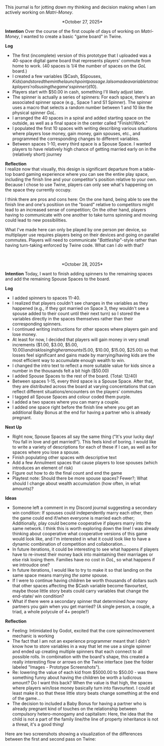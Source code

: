 This journal is for jotting down my thinking and decision making when I am actively working on *Matri-Money*.

<p align="center">*October 27, 2025*</p>

**Intention**
Over the course of the first couple of days of working on *Matri-Money*, I wanted to create a basic "game board" in Twine. 

**Log**
- The first (incomplete) version of this prototype that I uploaded was a 40-space digital game board that represents players' commute from home to work. (40 spaces is 1/4 the number of spaces on the *GoL* board.)
- I created a few variables ($Cash, $Spouses, $Kids) and stored them in the launchpoint passage. I also made a variable to track players' rolls using the game's spinner ($d10). 
- Players start with $50.00 in cash, something I'll likely adjust later. 
- The spinner is actually a series of spinners: For each space, there's an associated spinner space (e.g., Space 1 and S1 Spinner). The spinner uses a macro that selects a random number between 1 and 10 like the physical spinner *GoL*. 
- I arranged the 40 spaces in a spiral and added starting space on the outside, as well as a final space in the center called "Finish!/Work."
- I populated the first 10 spaces with writing describing various situations where players lose money, gain money, gain spouses, etc., and programmed the corresponding changes to different variables.
- Between spaces 1-10, every third space is a Spouse Space. I wanted players to have relatively high chance of getting married early on in the (relatively short) journey

**Reflection**   
I realize now that visually, this design is significant departure from a table-top board gaming experience where you can see the entire play space, including the finish line and your competitor's position relative to your own. Because I chose to use Twine, players can only see what's happening on the space they currently occupy. 

I think there are pros and cons here: On the one hand, being able to see the finish line and one's positiion on the "board" relative to competitors might lead to an increased sense of competition; On the other hand, players having to communicate with one another to take turns spinning and moving could lead to new possibilities. 

What I've made here can only be played by one person per device, so multiplayer use requires players being on their devices and going on parallel commutes. Players will need to communicate "*Battleship*"-style rather than having turn-taking enforced by Twine code. What can I *do* with that? 

&nbsp;
&nbsp;
<p align="center">*October 28, 2025*</p>

**Intention**
Today, I want to finish adding spinners to the remaining spaces and add the remaining Spouse Spaces to the board. 

**Log**
- I added spinners to spaces 11-40. 
- I realized that players couldn't see changes in the variables as they happened (e.g., if they got married on Space 3, they wouldn't see a spouse added to their count until their next turn) so I stored the variables directly in the spaces themselves rather than their corresponding spinners.
- I continued writing instructions for other spaces where players gain and lose money.
- At least for now, I decided that players will gain money in very small increments ($1.00, $3.00, $5.00, $10.00) and risk losing higher amounts ($5.00, $10.00, $15.00, $25.00) so that losses feel significant and gains made by marrying/having kids
are the most efficient way to accumulate enough wealth to win. 
- I changed the intro text to reflect a more suitable value for kids since a number in the thousands felt a bit high ($50.00)
- I added Spouse Spaces to the rest of the board. (Total: 12/40)
- Between spaces 1-15, every third space is a Spouse Space. After that, they are distributed across the board at varying concentations that can reflect different situations/encounters on the players' commutes 
- I tagged all Spouse Spaces and colour coded them purple. 
- I added a two spaces where you can marry a couple. 
- I added one space right before the finish line where you get an additional Baby Bonus at the end for having a partner who is already pregnant. 

**Next Up**
- Right now, Spouse Spaces all say the same thing ("It's your lucky day! You fall in love and get married!"). This feels kind of boring. I would like to write a variety of descriptions for each of these if I can, as well as for spaces where you lose a spouse. 
- Finish populating other spaces with descriptive text
- Add a few Annulment spaces that cause players to lose spouses (which introduces an element of risk)
- Figure out how to do the final count and end the game
- Playtest note: Should there be more spouse spaces? Fewer?; What should I change about wealth accumulation (how often, in what amounts)?

**Ideas**
- Someone left a comment in my Discord journal suggesting a secondary win condition: If spouses could independently marry each other, then the game could end if/when everyone is married each other; Additionally, play could become cooperative if players marry into the same network. I think this is worth exploring down the line! I was already thinking about cooperative what cooperative versions of this game would look like, and I'm interested in what it could look like to have a dynamic combination of competition and collaboration...
- In future iterations, it could be interesting to see what happens if players have to re-invest their money back into maintaining their marriages or else risk losing them. Families have no cost in *GoL*, so what happens if we introudce one?
- In future iterations, I would like to try to make it so that landing on the same space means marrying *the same* spouse. 
- If I were to continue having children be worth thousands of dollars such that other spaces affecting the $Cash variable become flavourtext, maybe those little story beats could carry variables that change the end-state/ win condition? 
- What if there were a secondary spinner that determined *how many* partners you gain when you get married? (A single person, a couple, a triad, a whole polycule of 4+ people?)


**Reflection**
- Feeling: Intimidated by Godot, excited that the core spinner/movement mechanic is working
- The fact that I am not an experience programmer meant that I didn't know how to store variables in a way that let me use a single spinner and ended up creating multiple spinners that each connect to all possible rolls. In combination with the board's shape, this created a really interesting flow or arrows on the Twine interface (see the folder labeled "Images - Prototype Screenshots"). 
- Re: lowering the value of each kid from $5000.00 to $50.00 - was there something funny about having the children be worth a ludicrous amount? Do I want this back? When the value is that high, the spaces where players win/lose money basically turn into flavourtext. I could at least make it so that these little story beats change something at the end of the game...
- The decision to included a Baby Bonus for having a partner who is already pregnant kind of touches on the relationship between compulsory hetero-monogamy and capitalism: Here, the idea that the child is not a part of the family line/the line of property inheritance is not a threat, it's a good thing! 

Here are two screenshots showing a visualization of the differences between the first and second pass on Twine: 